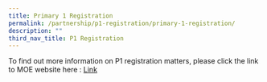 ```yaml
---
title: Primary 1 Registration
permalink: /partnership/p1-registration/primary-1-registration/
description: ""
third_nav_title: P1 Registration
---
```

<style>
table, th, td {
  border: 1px solid black;
  border-collapse: collapse;
  background-color: lightgoldenrodyellow;
	text-align: justify;
}
	</style>

To find out more information on P1 registration matters, please click the link to MOE website here : [Link](https://www.moe.gov.sg/news/press-releases/20230523-2023-primary-one-registration-exercise-to-start-from-4-july-2023)